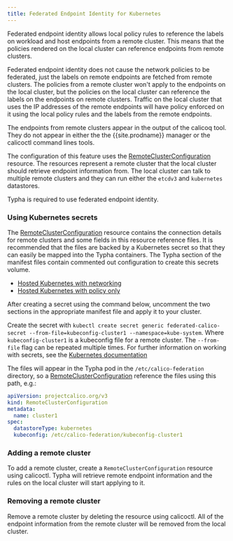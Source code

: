 ```yaml
---
title: Federated Endpoint Identity for Kubernetes
---
```


Federated endpoint identity allows local policy rules to reference the labels on workload and host endpoints from a remote cluster. This means that the policies rendered on the local cluster can reference endpoints from remote clusters.

Federated endpoint identity does not cause the network policies to be federated, just the labels on remote endpoints are fetched from remote clusters. The policies from a remote cluster won't apply to the endpoints on the local cluster, but the policies on the local cluster can reference the labels on the endpoints on remote clusters. Traffic on the local cluster that uses the IP addresses of the remote endpoints will have policy enforced on it using the local policy rules and the labels from the remote endpoints.

The endpoints from remote clusters appear in the output of the calicoq tool. They do not appear in either the the {{site.prodname}} manager or the calicoctl command lines tools.

The configuration of this feature uses the [RemoteClusterConfiguration](/{{page.version}}/reference/calicoctl/resources/remoteclusterconfiguration) resource. The resources represent a remote cluster that the local cluster should retrieve endpoint information from. The local cluster can talk to multiple remote clusters and they can run either the `etcdv3` and `kubernetes` datastores.

Typha is required to use federated endpoint identity.

### Using Kubernetes secrets
The [RemoteClusterConfiguration](/{{page.version}}/reference/calicoctl/resources/remoteclusterconfiguration) resource contains the connection details for remote clusters and some fields in this resource reference files. It is recommended that the files are backed by a Kubernetes secret so that they can easily be mapped into the Typha containers. The Typha section of the manifest files contain commented out configuration to create this secrets volume.
* [Hosted Kubernetes with networking](/{{page.version}}/getting-started/kubernetes/installation/hosted/kubernetes-datastore/calico-networking/1.7/calico.yaml)
* [Hosted Kubernetes with policy only](/{{page.version}}/getting-started/kubernetes/installation/hosted/kubernetes-datastore/policy-only/1.7/calico.yaml)

After creating a secret using the command below, uncomment the two sections in the appropriate manifest file and apply it to your cluster.

Create the secret with `kubectl create secret generic federated-calico-secret --from-file=kubeconfig-cluster1 --namespace=kube-system`. Where `kubeconfig-cluster1` is a kubeconfig file for a remote cluster. The `--from-file` flag can be repeated multiple times. For further information on working with secrets, see the [Kubernetes documentation](https://kubernetes.io/docs/concepts/configuration/secret/)

The files will appear in the Typha pod in the `/etc/calico-federation` directory, so a [RemoteClusterConfiguration](/{{page.version}}/reference/calicoctl/resources/remoteclusterconfiguration) reference the files using this path, e.g.:

```yaml
apiVersion: projectcalico.org/v3
kind: RemoteClusterConfiguration
metadata:
  name: cluster1
spec:
  datastoreType: kubernetes
  kubeconfig: /etc/calico-federation/kubeconfig-cluster1
```

### Adding a remote cluster

To add a remote cluster, create a `RemoteClusterConfiguration` resource using calicoctl. Typha will retrieve remote endpoint information and the rules on the local cluster will start applying to it.

### Removing a remote cluster

Remove a remote cluster by deleting the resource using calicoctl. All of the endpoint information from the remote cluster will be removed from the local cluster.
